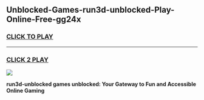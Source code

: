 
## Unblocked-Games-run3d-unblocked-Play-Online-Free-gg24x
<h3>
<a href="https://premium76.site?title=run3d-unblocked&ref=26A">CLICK TO PLAY</a></h3>
<hr>

<h3>
<a href="https://premium76.site?title=run3d-unblocked&ref=26A">CLICK 2 PLAY</a>
  
</h3>

<a href="https://premium76.site?title=run3d-unblocked&ref=26A"><img src="https://clearcache.store/games.png"></a>


**run3d-unblocked games unblocked: Your Gateway to Fun and Accessible Online Gaming**
